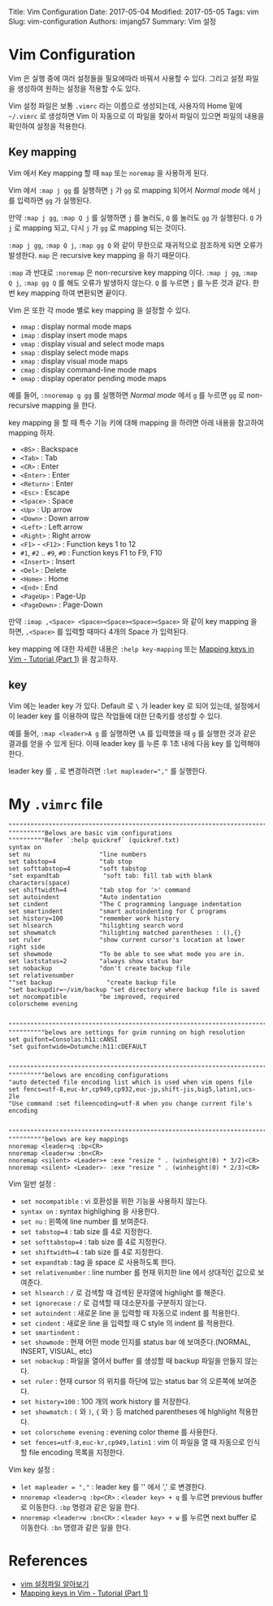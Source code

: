 Title: Vim Configuration
Date: 2017-05-04
Modified: 2017-05-05
Tags: vim
Slug: vim-configuration
Authors: imjang57
Summary: Vim 설정

# Vim Configuration

Vim 은 실행 중에 여러 설정들을 필요에따라 바꿔서 사용할 수 있다. 그리고 설정 파일을 생성하여 원하는 설정을 적용할 수도 있다.

Vim 설정 파일은 보통 `.vimrc` 라는 이름으로 생성되는데, 사용자의 Home 밑에 `~/.vimrc` 로 생성하면 Vim 이 자동으로 이 파일을 찾아서 파일이 있으면 파일의 내용을 확인하여 설정을 적용한다.

## Key mapping

Vim 에서 Key mapping 할 때 `map` 또는 `noremap` 을 사용하게 된다.

Vim 에서 `:map j gg` 를 실행하면 `j` 가 `gg` 로 mapping 되어서 _Normal mode_ 에서 `j` 를 입력하면 `gg` 가 실행된다.

만약 `:map j gg`, `:map Q j` 를 실행하면 `j` 를 눌러도, `Q` 를 눌러도 `gg` 가 실행된다. `Q` 가 `j` 로 mapping 되고, 다시 `j` 가 `gg` 로 mapping 되는 것이다.

`:map j gg`, `:map Q j`, `:map gg Q` 와 같이 무한으로 재귀적으로 참조하게 되면 오류가 발생한다. `map` 은 recursive key mapping 을 하기 때문이다.

`:map` 과 반대로 `:noremap` 은 non-recursive key mapping 이다. `:map j gg`, `:map Q j`, `:map gg Q` 를 해도 오류가 발생하지 않는다. `Q` 를 누르면 `j` 를 누른 것과 같다. 한 번 key mapping 하여 변환되면 끝이다.

Vim 은 또한 각 mode 별로 key mapping 을 설정할 수 있다.

- `nmap` : display normal mode maps
- `imap` : display insert mode maps
- `vmap` : display visual and select mode maps
- `smap` : display select mode maps
- `xmap` : display visual mode maps
- `cmap` : display command-line mode maps
- `omap` : display operator pending mode maps

예를 들어, `:nnoremap g gg` 를 실행하면 _Normal mode_ 에서 `g` 를 누르면 `gg` 로 non-recursive mapping 을 한다.

key mapping 을 할 때 특수 기능 키에 대해 mapping 을 하려면 아래 내용을 참고하여 mapping 하자.

- `<BS>` : Backspace
- `<Tab>` : Tab
- `<CR>` : Enter
- `<Enter>` : Enter
- `<Return>` : Enter
- `<Esc>` : Escape
- `<Space>` : Space
- `<Up>` : Up arrow
- `<Down>` : Down arrow
- `<Left>` : Left arrow
- `<Right>` : Right arrow
- `<F1>` - `<F12>` : Function keys 1 to 12
- `#1`, `#2` .. `#9`, `#0` : Function keys F1 to F9, F10
- `<Insert>` : Insert
- `<Del>` : Delete
- `<Home>` : Home
- `<End>` : End
- `<PageUp>` : Page-Up
- `<PageDown>` : Page-Down

만약 `:imap ,<Space> <Space><Space><Space><Space>` 와 같이 key mapping 을 하면, `,<Space>` 를 입력할 때마다 4개의 Space 가 입력된다.

key mapping 에 대한 자세한 내용은 `:help key-mapping` 또는 [Mapping keys in Vim - Tutorial (Part 1)](http://vim.wikia.com/wiki/Mapping_keys_in_Vim_-_Tutorial_%28Part_1%29) 을 참고하자.

## <leader> key

Vim 에는 leader key 가 있다. Default 로 `\` 가 leader key 로 되어 있는데, 설정에서 이 leader key 를 이용하여 많은 작업들에 대한 단축키를 생성할 수 있다.

예를 들어, `:map <leader>A g` 를 실행하면  `\A` 를 입력했을 때 `g` 를 실행한 것과 같은 결과를 얻을 수 있게 된다. 이때 leader key 를 누른 후 1초 내에 다음 key 를 입력해야 한다.

leader key 를 `,` 로 변경하려면 `:let mapleader=","` 를 실행한다.

# My `.vimrc` file

```vim
""""""""""""""""""""""""""""""""""""""""""""""""""""""""""""""""""""""""""""""""
""""""""""Belows are basic vim configurations
""""""""""Refer `:help quickref` (quickref.txt)
syntax on
set nu                   "line numbers
set tabstop=4            "tab stop
set softtabstop=4        "soft tabstop
"set expandtab            "soft tab: fill tab with blank characters(space)
set shiftwidth=4         "tab stop for '>' command
set autoindent           "Auto indentation
set cindent              "The C programming language indentation
set smartindent          "smart autoindenting for C programs
set history=100          "remember work history
set hlsearch             "hilighting search word
set showmatch            "hilighting matched parentheses : (),{}
set ruler                "show current cursor's location at lower right side
set showmode             "To be able to see what mode you are in.
set laststatus=2         "always show status bar
set nobackup             "don't create backup file
set relativenumber
""set backup               "create backup file
"set backupdir=~/vim/backup "set directory where backup file is saved
set nocompatible         "be improved, required
colorscheme evening


""""""""""""""""""""""""""""""""""""""""""""""""""""""""""""""""""""""""""""""""
""""""""""belows are settings for gvim running on high resolution
set guifont=Consolas:h11:cANSI
"set guifontwide=Dotumche:h11:cDEFAULT


""""""""""""""""""""""""""""""""""""""""""""""""""""""""""""""""""""""""""""""""
""""""""""belows are encoding configurations
"auto detected file encoding list which is used when vim opens file
set fencs=utf-8,euc-kr,cp949,cp932,euc-jp,shift-jis,big5,latin1,ucs-2le
"Use command :set fileencoding=utf-8 when you change current file's encoding


""""""""""""""""""""""""""""""""""""""""""""""""""""""""""""""""""""""""""""""""
""""""""""belows are key mappings
nnoremap <leader>q :bp<CR>
nnoremap <leader>w :bn<CR>
nnoremap <silent> <Leader>+ :exe "resize " . (winheight(0) * 3/2)<CR>
nnoremap <silent> <Leader>- :exe "resize " . (winheight(0) * 2/3)<CR>
```

Vim 일반 설정 :

- `set nocompatible` : vi 호환성을 위한 기능을 사용하지 않는다.
- `syntax on` : syntax highlighing 을 사용한다.
- `set nu` : 왼쪽에 line number 를 보여준다.
- `set tabstop=4` : tab size 를 4로 지정한다.
- `set softtabstop=4` : tab size 를 4로 지정한다.
- `set shiftwidth=4` : tab size 를 4로 지정한다.
- `set expandtab` : tag 을 space 로 사용하도록 한다.
- `set relativenumber` : line number 를 현재 위치한 line 에서 상대적인 값으로 보여준다.
- `set hlsearch` : `/` 로 검색할 때 검색된 문자열에 highlight 를 해준다.
- `set ignorecase` : `/` 로 검색할 때 대소문자를 구분하지 않는다.
- `set autoindent` : 새로운 line 을 입력할 때 자동으로 indent 를 적용한다.
- `set cindent` : 새로운 line 을 입력할 때 C style 의 indent 를 적용한다.
- `set smartindent` : 
- `set showmode` : 현재 어떤 mode 인지를 status bar 에 보여준다.(NORMAL, INSERT, VISUAL, etc)
- `set nobackup` : 파일을 열어서 buffer 를 생성할 때 backup 파일을 만들지 않는다.
- `set ruler` : 현재 cursor 의 위치를 하단에 있는 status bar 의 오른쪽에 보여준다.
- `set history=100` : 100 개의 work history 를 저장한다.
- `set showmatch` : `(` 와 `)`, `{` 와 `}` 등 matched parentheses 에 hlghlight 적용한다.
- `set colorscheme evening` : evening color theme 를 사용한다.
- `set fences=utf-8,euc-kr,cp949,latin1` : vim 이 파일을 열 때 자동으로 인식할 file encoding 목록을 지정한다.

Vim key 설정 :

- `let mapleader = ","` : leader key 를 '\' 에서 ',' 로 변경한다.
- `nnoremap <leader>q :bp<CR>` : `<leader key> + q` 를 누르면 previous buffer 로 이동한다. `:bp` 명령과 같은 일을 한다.
- `nnoremap <leader>w :bn<CR>` : `<leader key> + w` 를 누르면 next buffer 로 이동한다. `:bn` 명령과 같은 일을 한다.

# References

- [vim 설정파일 알아보기](http://jaeheeship.github.io/console/2013/11/15/vimrc-configuration.html)
- [Mapping keys in Vim - Tutorial (Part 1)](http://vim.wikia.com/wiki/Mapping_keys_in_Vim_-_Tutorial_%28Part_1%29)
